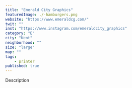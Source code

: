 ```yaml
---
title: "Emerald City Graphics"
featuredImage: ./-hamburgers.png
website: "https://www.emeraldcg.com/"
twit: ""
inst: "https://www.instagram.com/emeraldcity_graphics"
category: "E"
city: "Kent"
neighborhood: ""
size: "large"
map: ""
tags:
    - printer
published: true
---
```


Description

